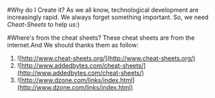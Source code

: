 #Why do I Create it?
As we all know, technological development are increasingly rapid. We always forget something important. So, 
we need *Cheat-Sheets* to help us:)

#Where's from the cheat sheets?
These cheat sheets are from the internet.And We should thanks them as follow: 
1. ![http://www.cheat-sheets.org/](http://www.cheat-sheets.org/)
2. ![http://www.addedbytes.com/cheat-sheets/](http://www.addedbytes.com/cheat-sheets/)
3. ![http://www.dzone.com/links/index.html](http://www.dzone.com/links/index.html)

